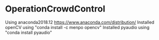 # OperationCrowdControl
Using anaconda2018.12 https://www.anaconda.com/distribution/
Installed openCV using "conda install -c menpo opencv"
Installed pyaudio using "conda install pyaudio"